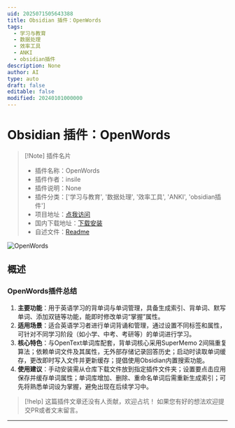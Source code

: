 ```yaml
---
uid: 2025071505643388
title: Obsidian 插件：OpenWords
tags:
  - 学习与教育
  - 数据处理
  - 效率工具
  - ANKI
  - obsidian插件
description: None
author: AI
type: auto
draft: false
editable: false
modified: 20240101000000
---
```


# Obsidian 插件：OpenWords

> [!Note] 插件名片
> - 插件名称：OpenWords
> - 插件作者：insile
> - 插件说明：None
> - 插件分类：['学习与教育', '数据处理', '效率工具', 'ANKI', 'obsidian插件']
> - 项目地址：[点我访问](https://github.com/insile/OpenWords)
> - 国内下载地址：[下载安装](https://pkmer.cn/products/plugin/pluginMarket/?openwords)
> - 自述文件：[Readme](https://ghproxy.net/https://raw.githubusercontent.com/insile/OpenWords/master/README.md)

![OpenWords](https://cdn.pkmer.cn/covers/openwords_internal_0.png!pkmer)

## 概述

### OpenWords插件总结
1. **主要功能**：用于英语学习的背单词与单词管理，具备生成索引、背单词、默写单词、添加双链等功能，能即时修改单词“掌握”属性。
2. **适用场景**：适合英语学习者进行单词背诵和管理，通过设置不同标签和属性，可针对不同学习阶段（如小学、中考、考研等）的单词进行学习。
3. **核心特色**：与OpenText单词库配套，背单词核心采用SuperMemo 2间隔重复算法；依赖单词文件及其属性，无外部存储记录回答历史；启动时读取单词缓存，更改即时写入文件并更新缓存；提倡使用Obsidian内置搜索功能。
4. **使用建议**：手动安装需从仓库下载文件放到指定插件文件夹；设置要点击应用保存并缓存单词属性；单词库增加、删除、重命名单词后需重新生成索引；可先将熟悉单词设为掌握，避免出现在后续学习中。


> [!help] 
> 这篇插件文章还没有人贡献，欢迎占坑！
> 如果您有好的想法欢迎提交PR或者文末留言。
> 

---


